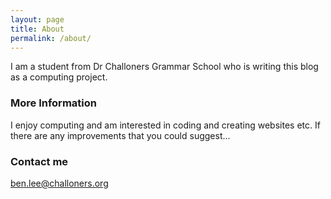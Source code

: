 ```yaml
---
layout: page
title: About
permalink: /about/
---
```


I am a student from Dr Challoners Grammar School who is writing this blog as a computing project.

### More Information

I enjoy computing and am interested in coding and creating websites etc. If there are any improvements that you could suggest...

### Contact me

[ben.lee@challoners.org](mailto:ben.lee@challoners.org)

